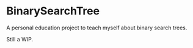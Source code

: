 # BinarySearchTree
A personal education project to teach myself about binary search trees. 

Still a WIP. 
